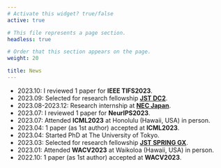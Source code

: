 ```yaml
---
# Activate this widget? true/false
active: true

# This file represents a page section.
headless: true

# Order that this section appears on the page.
weight: 20

title: News
---
```


- 2023.10: I reviewed 1 paper for **IEEE TIFS2023**.
- 2023.09: Selected for research fellowship [**JST DC2**](https://www.jsps.go.jp/english/e-pd/).
- 2023.08-2023.12: Research internship at [**NEC Japan**](https://jpn.nec.com/rd/rdcareer/internship/index.html).
- 2023.07: I reviewed 1 paper for **NeurIPS2023**.
- 2023.07: Attended **ICML2023** at Honolulu (Hawaii, USA) in person.
- 2023.04: 1 paper (as 1st author) accepted at **ICML2023**.
- 2023.04: Started PhD at The University of Tokyo.
- 2023.03: Selected for research fellowship [**JST SPRING GX**](https://www.cis-trans.jp/spring_gx/index-e.html).
- 2023.01: Attended **WACV2023** at Waikoloa (Hawaii, USA) in person. 
- 2022.10: 1 paper (as 1st author) accepted at **WACV2023**.
